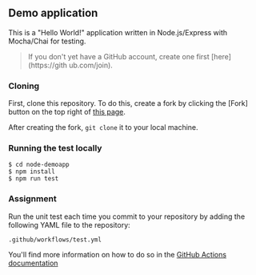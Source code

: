 Demo application
----------------

This is a "Hello World!" application written in Node.js/Express with Mocha/Chai for testing.

> If you don't yet have a GitHub account, create one first [here](https://gith
ub.com/join).

### Cloning

First, clone this repository. To do this, create a fork by clicking the [Fork] button on the top right of [this page](https://github.com/edeltech/node-demoapp).

After creating the fork, `git clone` it to your local machine.

### Running the test locally

    $ cd node-demoapp
    $ npm install
    $ npm run test

### Assignment

Run the unit test each time you commit to your repository by adding the following YAML file to the repository:

    .github/workflows/test.yml

You'll find more information on how to do so in the [GitHub Actions documentation](https://help.github.com/en/actions/language-and-framework-guides/using-nodejs-with-github-actions)


